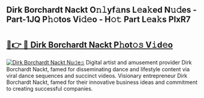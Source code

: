 ## Dirk Borchardt Nackt O𝚗𝚕yf𝚊ns L𝚎a𝚔ed N𝚞𝚍es - Part-1JQ P𝚑𝚘tos Vi𝚍𝚎o - H𝚘𝚝 Part L𝚎a𝚔s PIxR7

# <h2><a href="http://kfe1w8.oniu.top/?m=Dirk+Borchardt+Nackt">🔗👉 🔴 Dirk Borchardt Nackt P𝚑ot𝚘𝚜 V𝚒d𝚎o</a></h2>

[![Dirk Borchardt Nackt Nu𝚍e𝚜](https://i.imgur.com/0qMVB7G.gif)](http://kfe1w8.oniu.top/?m=Dirk+Borchardt+Nackt)
Digital artist and amusement provider Dirk Borchardt Nackt, famed for disseminating dance and lifestyle content via viral dance sequences and succinct videos. Visionary entrepreneur Dirk Borchardt Nackt, famed for their innovative business ideas and commitment to creating successful companies.  
